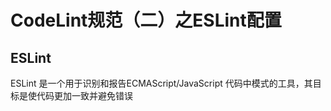 # CodeLint规范（二）之ESLint配置

## ESLint

ESLint 是一个用于识别和报告ECMAScript/JavaScript 代码中模式的工具，其目标是使代码更加一致并避免错误
